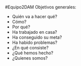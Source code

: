 #Equipo2DAM
Objetivos generales:
- Quién va a hacer qué?
- Cómo?
- Por qué?
- Ha trabajado en casa?
- Ha conseguido su meta?
- Ha habido problemas?
- ¿En qué consiste?
- ¿Qué hemos hecho?
- ¿Quienes somos?
